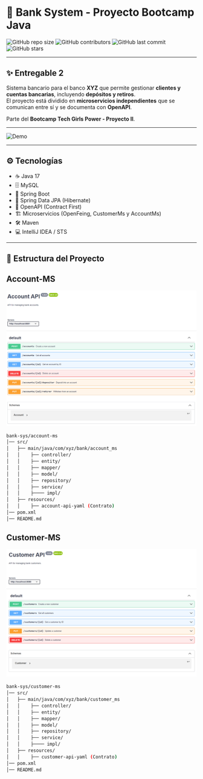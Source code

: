 # 🚀 Bank System - Proyecto Bootcamp Java

![GitHub repo size](https://img.shields.io/github/repo-size/usuario/bank-sys?color=blue)
![GitHub contributors](https://img.shields.io/github/contributors/usuario/bank-sys?color=green)
![GitHub last commit](https://img.shields.io/github/last-commit/usuario/bank-sys?color=red)
![GitHub stars](https://img.shields.io/github/stars/usuario/bank-sys?style=social)

---

## ✨ Entregable 2
Sistema bancario para el banco **XYZ** que permite gestionar **clientes y cuentas bancarias**, incluyendo **depósitos y retiros**.  
El proyecto está dividido en **microservicios independientes** que se comunican entre sí y se documenta con **OpenAPI**.  

Parte del **Bootcamp Tech Girls Power - Proyecto II**.  

---


![Demo](https://media.giphy.com/media/26AHONQ79FdWZhAI0/giphy.gif)

---

## ⚙️ Tecnologías
- ☕ Java 17  
- 🗄️ MySQL  
- 🌱 Spring Boot  
- 📜 Spring Data JPA (Hibernate)  
- 📡 OpenAPI (Contract First)  
- 🏗️ Microservicios (OpenFeing, CustomerMs y AccountMs)  
- 🛠️ Maven  
- 💻 IntelliJ IDEA / STS  

---

## 📂 Estructura del Proyecto
## Account-MS

![ACCOUNT_API](./images/AccountAPI.png)

```bash
bank-sys/account-ms
│── src/
│   ├── main/java/com/xyz/bank/account_ms
│   │    ├── controller/
│   │    ├── entity/
│   │    ├── mapper/
│   │    ├── model/
│   │    ├── repository/
│   │    ├── service/
│   │    ├──── impl/
│   ├── resources/
│   │    ├── account-api-yaml (Contrato)
│── pom.xml
│── README.md
```

## Customer-MS

![CUSTOMER_API](./images/CustomerAPI.png)

```bash
bank-sys/customer-ms
│── src/
│   ├── main/java/com/xyz/bank/customer_ms
│   │    ├── controller/
│   │    ├── entity/
│   │    ├── mapper/
│   │    ├── model/
│   │    ├── repository/
│   │    ├── service/
│   │    ├──── impl/
│   ├── resources/
│   │    ├── customer-api-yaml (Contrato)
│── pom.xml
│── README.md

